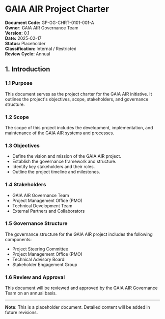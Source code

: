 # GAIA AIR Project Charter

**Document Code:** GP-GG-CHRT-0101-001-A  
**Owner:** GAIA AIR Governance Team  
**Version:** 0.1  
**Date:** 2025-02-17  
**Status:** Placeholder  
**Classification:** Internal / Restricted  
**Review Cycle:** Annual  

## 1. Introduction

### 1.1 Purpose
This document serves as the project charter for the GAIA AIR initiative. It outlines the project's objectives, scope, stakeholders, and governance structure.

### 1.2 Scope
The scope of this project includes the development, implementation, and maintenance of the GAIA AIR systems and processes.

### 1.3 Objectives
- Define the vision and mission of the GAIA AIR project.
- Establish the governance framework and structure.
- Identify key stakeholders and their roles.
- Outline the project timeline and milestones.

### 1.4 Stakeholders
- GAIA AIR Governance Team
- Project Management Office (PMO)
- Technical Development Team
- External Partners and Collaborators

### 1.5 Governance Structure
The governance structure for the GAIA AIR project includes the following components:
- Project Steering Committee
- Project Management Office (PMO)
- Technical Advisory Board
- Stakeholder Engagement Group

### 1.6 Review and Approval
This document will be reviewed and approved by the GAIA AIR Governance Team on an annual basis.

---

**Note:** This is a placeholder document. Detailed content will be added in future revisions.
